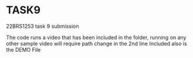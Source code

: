 # TASK9
22BRS1253 task 9 submission

The code runs a video that has been included in the folder, running on any other sample video will require path change in the 2nd line 
Included also is the DEMO File
